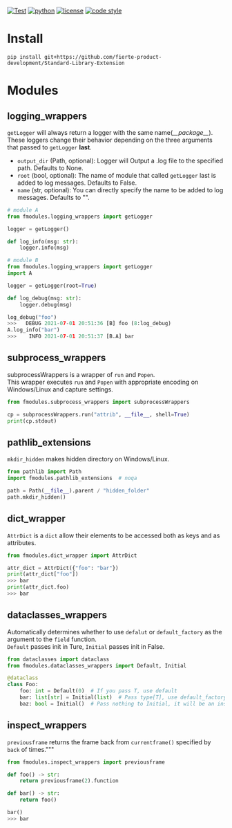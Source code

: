 [![Test](https://github.com/fierte-product-development/Standard-Library-Extension/actions/workflows/Test.yml/badge.svg)](https://github.com/fierte-product-development/Standard-Library-Extension/actions/workflows/Test.yml)
[![python](https://img.shields.io/github/pipenv/locked/python-version/fierte-product-development/Standard-Library-Extension)](https://github.com/fierte-product-development/Standard-Library-Extension/blob/master/Pipfile)
[![license](https://img.shields.io/github/license/fierte-product-development/Standard-Library-Extension.svg)](https://github.com/fierte-product-development/Standard-Library-Extension/blob/master/LICENSE)
[![code style](https://img.shields.io/badge/code%20style-black-000000.svg)](https://github.com/psf/black)

# Install
`pip install git+https://github.com/fierte-product-development/Standard-Library-Extension`

# Modules
## logging_wrappers
`getLogger` will always return a logger with the same name(*\_\_package__*).  
These loggers change their behavior depending on the three arguments that passed to `getLogger` **last**.  

- `output_dir` (Path, optional): Logger will Output a .log file to the specified path. Defaults to None.
- `root` (bool, optional): The name of module that called `getLogger` last is added to log messages. Defaults to False.
- `name` (str, optional): You can directly specify the name to be added to log messages. Defaults to "".
```py
# module A
from fmodules.logging_wrappers import getLogger

logger = getLogger()

def log_info(msg: str):
    logger.info(msg)
```

```py
# module B
from fmodules.logging_wrappers import getLogger
import A

logger = getLogger(root=True)

def log_debug(msg: str):
    logger.debug(msg)

log_debug("foo")
>>>   DEBUG 2021-07-01 20:51:36 [B] foo (8:log_debug)
A.log_info("bar")
>>>    INFO 2021-07-01 20:51:37 [B.A] bar
```

## subprocess_wrappers
subprocessWrappers is a wrapper of `run` and `Popen`.  
This wrapper executes `run` and `Popen` with appropriate encoding on Windows/Linux and capture settings.  
```py
from fmodules.subprocess_wrappers import subprocessWrappers

cp = subprocessWrappers.run("attrib", __file__, shell=True)
print(cp.stdout)
```

## pathlib_extensions
`mkdir_hidden` makes hidden directory on Windows/Linux.  
```py
from pathlib import Path
import fmodules.pathlib_extensions  # noqa

path = Path(__file__).parent / "hidden_folder"
path.mkdir_hidden()
```

## dict_wrapper
`AttrDict` is a `dict` allow their elements to be accessed both as keys and as attributes.  
```py
from fmodules.dict_wrapper import AttrDict

attr_dict = AttrDict({"foo": "bar"})
print(attr_dict["foo"])
>>> bar
print(attr_dict.foo)
>>> bar
```

## dataclasses_wrappers
Automatically determines whether to use `defalut` or `default_factory` as the argument to the `field` function.  
`Default` passes init in Ture, `Initial` passes init in False.  
```py
from dataclasses import dataclass
from fmodules.dataclasses_wrappers import Default, Initial

@dataclass
class Foo:
    foo: int = Default(0)  # If you pass T, use default
    bar: list[str] = Initial(list)  # Pass type[T], use default_factory
    baz: bool = Initial()  # Pass nothing to Initial, it will be an instance variable with no initial value.
```

## inspect_wrappers
`previousframe` returns the frame back from `currentframe()` specified by `back` of times."""
```py
from fmodules.inspect_wrappers import previousframe

def foo() -> str:
    return previousframe(2).function

def bar() -> str:
    return foo()

bar()
>>> bar
```
